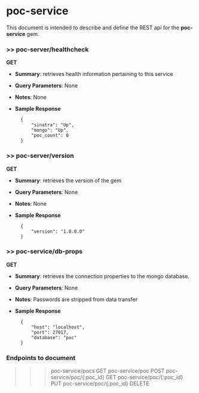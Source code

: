 # poc-service

This document is intended to describe and define the REST api for the **poc-service** gem.

### >> poc-server/healthcheck
**GET**

* **Summary**: retrieves health information pertaining to this service
* **Query Parameters**: None
* **Notes**: None
* **Sample Response**

        {
            "sinatra": "Up",
            "mongo": "Up",
            "poc_count": 0
        }

### >> poc-server/version
**GET**

* **Summary**: retrieves the version of the gem
* **Query Parameters**: None
* **Notes**: None
* **Sample Response**

        {
            "version": "1.0.0.0"
        }

### >> poc-service/db-props
**GET**

* **Summary**: retrieves the connection properties to the mongo database.
* **Query Parameters**: None
* **Notes**: Passwords are stripped from data transfer
* **Sample Response**

        {
            "host": "localhost",
            "port": 27017,
            "database": "poc"
        }

### Endpoints to document

> >> poc-service/pocs GET
> >> poc-service/poc POST
> >> poc-service/poc/{:poc_id} GET
> >> poc-service/poc/{:poc_id} PUT
> >> poc-service/poc/{:poc_id} DELETE
